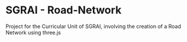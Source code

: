 # SGRAI - Road-Network
Project for the Curricular Unit of SGRAI, involving the creation of a Road Network using three.js
